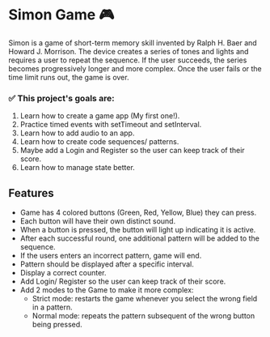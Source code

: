 # Simon Game 🎮

Simon is a game of short-term memory skill invented by Ralph H. Baer and Howard J. Morrison. The device creates a series of tones and lights and requires a user to repeat the sequence. If the user succeeds, the series becomes progressively longer and more complex. Once the user fails or the time limit runs out, the game is over.

<strong><h3>✅ This project's goals are:</h3></strong>
1. Learn how to create a game app (My first one!).
2. Practice timed events with setTimeout and setInterval.
3. Learn how to add audio to an app.
4. Learn how to create code sequences/ patterns.
5. Maybe add a Login and Register so the user can keep track of their score.
6. Learn how to manage state better.

## Features
- Game has 4 colored buttons (Green, Red, Yellow, Blue) they can press.
- Each button will have their own distinct sound.
- When a button is pressed, the button will light up indicating it is active.
- After each successful round, one additional pattern will be added to the sequence.
- If the users enters an incorrect pattern, game will end.
- Pattern should be displayed after a specific interval.
- Display a correct counter.
- Add Login/ Register so the user can keep track of their score.
- Add 2 modes to the Game to make it more complex:
  - Strict mode: restarts the game whenever you select the wrong field in a pattern.
  - Normal mode: repeats the pattern subsequent of the wrong button being pressed.
